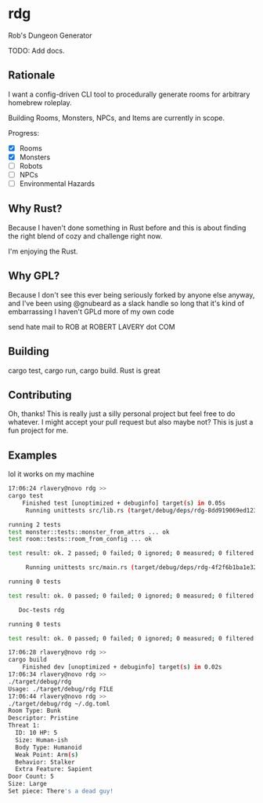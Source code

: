 # rdg
Rob's Dungeon Generator

TODO: Add docs.


## Rationale

I want a config-driven CLI tool to procedurally generate rooms for arbitrary homebrew roleplay.

Building Rooms, Monsters, NPCs, and Items are currently in scope.

Progress:

- [x] Rooms
- [x] Monsters
- [ ] Robots
- [ ] NPCs
- [ ] Environmental Hazards

## Why Rust?

Because I haven't done something in Rust before and this is about finding the right blend of cozy and challenge right now.

I'm enjoying the Rust.


## Why GPL?

Because I don't see this ever being seriously forked by anyone else anyway, and I've been using @gnubeard as a slack handle so long that it's kind of embarrassing I haven't GPLd more of my own code


send hate mail to ROB at ROBERT LAVERY dot COM

## Building

cargo test, cargo run, cargo build. Rust is great

## Contributing

Oh, thanks! This is really just a silly personal project but feel free to do whatever.
I might accept your pull request but also maybe not? This is just a fun project for me.

## Examples

lol it works on my machine

```bash
17:06:24 rlavery@novo rdg >>
cargo test
    Finished test [unoptimized + debuginfo] target(s) in 0.05s
     Running unittests src/lib.rs (target/debug/deps/rdg-8dd919069ed12359)

running 2 tests
test monster::tests::monster_from_attrs ... ok
test room::tests::room_from_config ... ok

test result: ok. 2 passed; 0 failed; 0 ignored; 0 measured; 0 filtered out; finished in 0.00s

     Running unittests src/main.rs (target/debug/deps/rdg-4f2f6b1ba1e3274c)

running 0 tests

test result: ok. 0 passed; 0 failed; 0 ignored; 0 measured; 0 filtered out; finished in 0.00s

   Doc-tests rdg

running 0 tests

test result: ok. 0 passed; 0 failed; 0 ignored; 0 measured; 0 filtered out; finished in 0.00s

17:06:28 rlavery@novo rdg >>
cargo build
    Finished dev [unoptimized + debuginfo] target(s) in 0.02s
17:06:34 rlavery@novo rdg >>
./target/debug/rdg
Usage: ./target/debug/rdg FILE
17:06:44 rlavery@novo rdg >>
./target/debug/rdg ~/.dg.toml
Room Type: Bunk
Descriptor: Pristine
Threat 1:
  ID: 10 HP: 5
  Size: Human-ish
  Body Type: Humanoid
  Weak Point: Arm(s)
  Behavior: Stalker
  Extra Feature: Sapient
Door Count: 5
Size: Large
Set piece: There's a dead guy!
```
